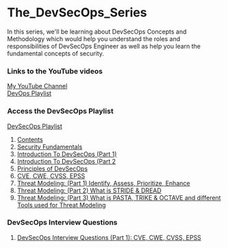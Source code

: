 # The_DevSecOps_Series
In this series, we'll be learning about DevSecOps Concepts and Methodology which would help you understand the roles and responsibilities of DevSecOps Engineer as well as help you learn the fundamental concepts of security.

### Links to the YouTube videos
[My YouTube Channel](https://www.youtube.com/@manthan_dhole) <br>
[DevOps Playlist](https://www.youtube.com/playlist?list=PLrhqqWtUP2FER6mDz-GKHOQKYbuGMC_a8) <br>

### Access the DevSecOps Playlist 
[DevSecOps Playlist](https://www.youtube.com/playlist?list=PLrhqqWtUP2FHITAa1f_wUQvqjAW-ikima) <br>
1. [Contents](https://youtu.be/sKEKn-iY2aw?si=U60wod7qN-2uJ1U6) <br>
2. [Security Fundamentals](https://youtu.be/03S0e-7st94?si=RSgsfbUfmnbam0JL) <br>
3. [Introduction To DevSecOps (Part 1)](https://youtu.be/zCqgZxGALuE?si=UVd_4T1ak2e7Dh28) <br>
4. [Introduction To DevSecOps (Part 2](https://youtu.be/DBwDNotG_8E?si=7gpF9LZX6ZbJS3LZ) <br>
5. [Principles of DevSecOps](https://youtu.be/yV75-dzUBeY?si=oPKbJQKCyDYzPcFj) <br>
6. [CVE, CWE, CVSS, EPSS](https://youtu.be/Hl1Dxy0QKGs?si=3_Jf_ex6rDGDxxXG) <br>
7. [Threat Modeling: (Part 1) Identify, Assess, Prioritize, Enhance](https://youtu.be/QIOJibo_nNo?si=OYbPI7MGsIt3TZYB)
8. [Threat Modeling: (Part 2) What is STRIDE & DREAD](https://youtu.be/Hyne4lKqwrk?si=xa8IGh1MdenTybef)
9. [Threat Modeling: (Part 3) What is PASTA, TRIKE & OCTAVE and different Tools used for Threat Modeling](https://youtu.be/cV1Grvm1Q5I?si=qSoOyk-HH_U89hnO)

### DevSecOps Interview Questions 
1. [DevSecOps Interview Questions (Part 1): CVE, CWE, CVSS, EPSS](https://youtu.be/Q1xzibxUcKQ?si=ypwO97UyF399F_IE) <br>